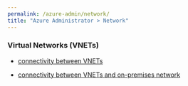 ```yaml
---
permalink: /azure-admin/network/
title: "Azure Administrator > Network"
---
```

### Virtual Networks (VNETs)

* [connectivity between VNETs](network/vnet-to-vnet.md)

* [connectivity between VNETs and on-premises network](network/vnet-to-onpremises.md)